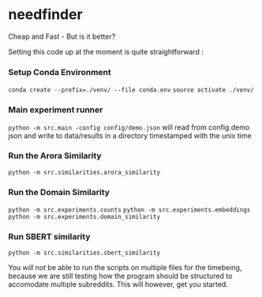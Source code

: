 # needfinder
Cheap and Fast - But is it better?

Setting this code up at the moment is quite straightforward : 

### Setup Conda Environment

`conda create --prefix=./venv/ --file conda.env` 
`source activate ./venv/`

### Main experiment runner 

`python -m src.main -config config/demo.json` will read from config.demo json and write to data/results in a directory timestamped with the unix time

### Run the Arora Similarity  

`python -m src.similarities.arora_similarity`

### Run the Domain Similarity

`python -m src.experiments.counts`
`python -m src.experiments.embeddings`
`python -m src.experiments.domain_similarity`

### Run SBERT similarity 

`python -m src.similarities.sbert_similarity`

You *will not* be able to run the scripts on multiple files for the timebeing, because we are still testing how the program should be structured to accomodate multiple subreddits. This will however, get you started. 
